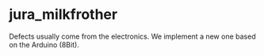 # jura_milkfrother
Defects usually come from the electronics. We implement a new one based on the Arduino (8Bit).
